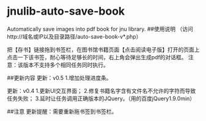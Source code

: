 # jnulib-auto-save-book
Automatically save images into pdf book for jnu library.
##使用说明
（访问 http://域名或IP以及目录路径/auto-save-book-v*.php）

把【存书】链接拖到书签栏，在图书馆书籍页面【点击阅读电子版】打开的页面上点击一下该书签，耐心等待足够长的时间，右上角会弹出生成pdf的对话框。
注意：该版本不支持多个相同任务同时执行。

##更新内容
更新：v0.5
1.增加处理进度条。

更新：v0.4
1.更新UI交互界面；
2.修复书籍名字含有文件名不允许的字符而导致任务失败；
3.延时让任务调用正确版本的JQuery。（用的百度jQuery1.9.0min）

##注意
更新提醒：需要重新拖书签到书签栏。
